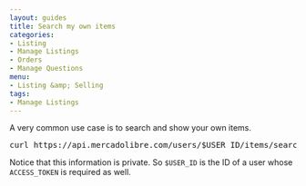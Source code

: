 ```yaml
---
layout: guides
title: Search my own items
categories: 
- Listing
- Manage Listings
- Orders
- Manage Questions
menu: 
- Listing &amp; Selling
tags: 
- Manage Listings
---
```


A very common use case is to search and show your own items. 


<pre class="terminal">
curl https://api.mercadolibre.com/users/$USER_ID/items/search?access_token=$ACCESS_TOKEN
</pre>

Notice that this information is private. So `$USER_ID` is the ID of a user whose `ACCESS_TOKEN` is required as well.
